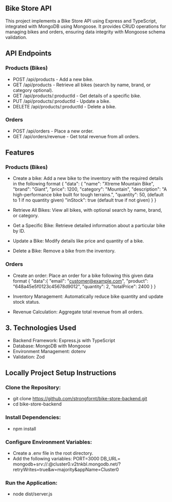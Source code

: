 
## Bike Store API
This project implements a Bike Store API using Express and TypeScript, integrated with MongoDB using Mongoose. It provides CRUD operations for managing bikes and orders, ensuring data integrity with Mongoose schema validation.

##  API Endpoints
### Products (Bikes)
- POST /api/products - Add a new bike.
- GET /api/products - Retrieve all bikes (search by name, brand, or category optional).
- GET /api/products/:productId - Get details of a specific bike.
- PUT /api/products/:productId - Update a bike.
- DELETE /api/products/:productId - Delete a bike.

### Orders
- POST /api/orders - Place a new order.
- GET /api/orders/revenue - Get total revenue from all orders.


## Features

### Products (Bikes)
- Create a bike: Add a new bike to the inventory with the required details in the following format
{
    "data": {
  "name": "Xtreme Mountain Bike",
  "brand": "Giant",
  "price": 1200,
  "category": "Mountain",
  "description": "A high-performance bike built for tough terrains.",
  "quantity": 50, (default to 1 if no quantity given)
  "inStock": true (default true if not given)
}
}

- Retrieve All Bikes: View all bikes, with optional search by name, brand, or category.
- Get a Specific Bike: Retrieve detailed information about a particular bike by ID.
- Update a Bike: Modify details like price and quantity of a bike.
- Delete a Bike: Remove a bike from the inventory.

### Orders
- Create an order: Place an order for a bike following this given data format
{
    "data":{
  "email": "customer@example.com",
  "product": "648a45e5f0123c45678d9012",
  "quantity": 2,
  "totalPrice": 2400
}
}

- Inventory Management: Automatically reduce bike quantity and update stock status.
- Revenue Calculation: Aggregate total revenue from all orders.

## 3. Technologies Used

- Backend Framework: Express.js with TypeScript
- Database: MongoDB with Mongoose
- Environment Management: dotenv
- Validation: Zod


## Locally Project Setup Instructions
### Clone the Repository:
- git clone https://github.com/strongfornt/bike-store-backend.git
- cd bike-store-backend

### Install Dependencies:
- npm install
### Configure Environment Variables:
- Create a .env file in the root directory.
- Add the following variables:
 PORT=3000
 DB_URL= mongodb+srv://<username>:<password>@cluster0.v2tnkbl.mongodb.net/?retryWrites=true&w=majority&appName=Cluster0

### Run the Application:
- node dist/server.js